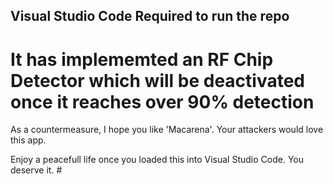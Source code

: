 ## Visual Studio Code Required to run the repo ##

# It has implememted an RF Chip Detector which will be deactivated once it reaches over 90% detection 

 As a countermeasure, I hope you like 'Macarena'. Your attackers would love this app. 

 Enjoy a peacefull life once you loaded this into Visual Studio Code. You deserve it. #
